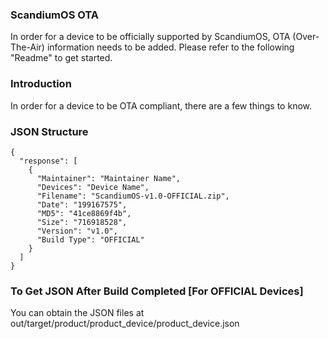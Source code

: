 ### ScandiumOS OTA
In order for a device to be officially supported by ScandiumOS, OTA (Over-The-Air) information needs to be added. Please refer to the following "Readme" to get started.

### Introduction
In order for a device to be OTA compliant, there are a few things to know.

### JSON Structure
```
{
  "response": [
    {
      "Maintainer": "Maintainer Name",
      "Devices": "Device Name",
      "Filename": "ScandiumOS-v1.0-OFFICIAL.zip",
      "Date": "199167575",
      "MD5": "41ce8869f4b",
      "Size": "716918528",
      "Version": "v1.0",
      "Build Type": "OFFICIAL"
    }
  ]
}
```

### To Get JSON After Build Completed [For OFFICIAL Devices]
You can obtain the JSON files at out/target/product/product_device/product_device.json
